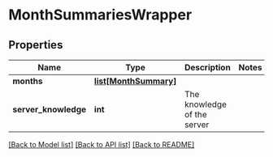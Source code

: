 # MonthSummariesWrapper

## Properties
Name | Type | Description | Notes
------------ | ------------- | ------------- | -------------
**months** | [**list[MonthSummary]**](MonthSummary.md) |  | 
**server_knowledge** | **int** | The knowledge of the server | 

[[Back to Model list]](../README.md#documentation-for-models) [[Back to API list]](../README.md#documentation-for-api-endpoints) [[Back to README]](../README.md)

